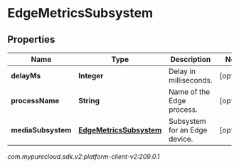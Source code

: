 # EdgeMetricsSubsystem


## Properties

| Name | Type | Description | Notes |
| ------------ | ------------- | ------------- | ------------- |
| **delayMs** | **Integer** | Delay in milliseconds. |  [optional] |
| **processName** | **String** | Name of the Edge process. |  [optional] |
| **mediaSubsystem** | [**EdgeMetricsSubsystem**](EdgeMetricsSubsystem) | Subsystem for an Edge device. |  [optional] |




_com.mypurecloud.sdk.v2:platform-client-v2:209.0.1_
